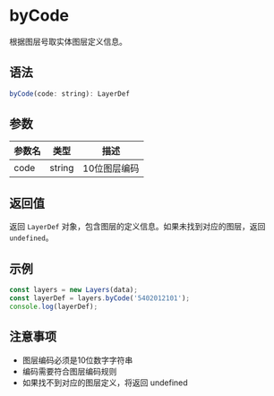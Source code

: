 # byCode

根据图层号取实体图层定义信息。

## 语法

```javascript
byCode(code: string): LayerDef
```

## 参数

| 参数名 | 类型 | 描述 |
|--------|------|------|
| code | string | 10位图层编码 |

## 返回值

返回 `LayerDef` 对象，包含图层的定义信息。如果未找到对应的图层，返回 `undefined`。

## 示例

```javascript
const layers = new Layers(data);
const layerDef = layers.byCode('5402012101');
console.log(layerDef);
```

## 注意事项

- 图层编码必须是10位数字字符串
- 编码需要符合图层编码规则
- 如果找不到对应的图层定义，将返回 undefined 